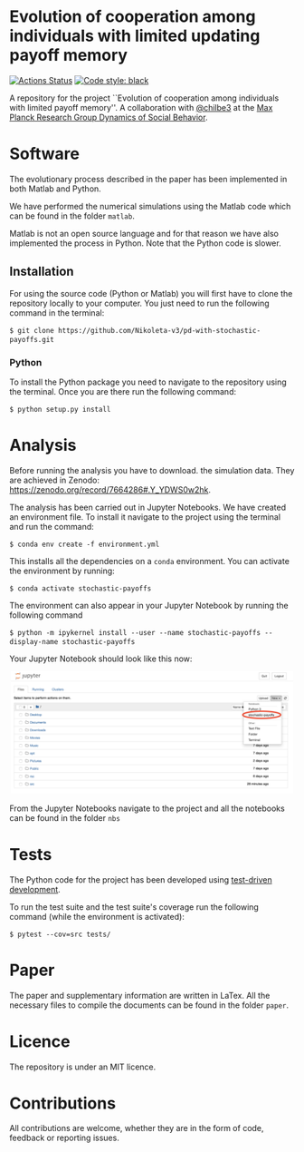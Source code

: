 # Evolution of cooperation among individuals with limited updating payoff memory

[![Actions Status](https://github.com/Nikoleta-v3/pd-with-stochastic-payoffs/workflows/test/badge.svg)](https://github.com/Nikoleta-v3/pd-with-stochastic-payoffs/actions)
<a href="https://github.com/psf/black"><img alt="Code style: black" src="https://img.shields.io/badge/code%20style-black-000000.svg"></a>


A repository for the project ``Evolution of cooperation among individuals with
limited payoff memory''. A collaboration with
[@chilbe3](https://twitter.com/chilbe3) at the [Max Planck Research Group
Dynamics of Social Behavior](https://www.evolbio.mpg.de/socialdynamics).

# Software

The evolutionary process described in the paper has been implemented in both
Matlab and Python.

We have performed the numerical simulations using the Matlab code which can
be found in the folder `matlab`.

Matlab is not an open source language and for that reason we have also
implemented the process in Python. Note that the Python code is slower.

## Installation 

For using the source code (Python or Matlab) you will first have to
clone the repository locally to your computer. You just need to run the
following command in the terminal:

```shell
$ git clone https://github.com/Nikoleta-v3/pd-with-stochastic-payoffs.git
```

### Python

To install the Python package you need to navigate to the repository using the
terminal. Once you are there run the following command:

```shell
$ python setup.py install
```

# Analysis

Before running the
analysis you have to download. the simulation data. They are achieved in Zenodo:
https://zenodo.org/record/7664286#.Y_YDWS0w2hk.

The analysis has been carried out in Jupyter Notebooks. We have created an
environment file. To install it navigate to the project using the terminal and
run the command:

```shell
$ conda env create -f environment.yml
```

This installs all the dependencies on a `conda` 
environment. You can activate the environment by running:

```shell
$ conda activate stochastic-payoffs
```

The environment can also appear in your Jupyter Notebook by running the
following command

```shell
$ python -m ipykernel install --user --name stochastic-payoffs --display-name stochastic-payoffs
```

Your Jupyter Notebook should look like this now:

<p align="center">
<img src="static/jupyter_notebook_example.png" width="500"/>
</p>

From the Jupyter Notebooks navigate to the project and all the notebooks
can be found in the folder `nbs`

# Tests

The Python code for the project has been developed using 
[test-driven development](https://en.wikipedia.org/wiki/Test-driven_development).

To run the test suite and the test suite's coverage run the following command
(while the environment is activated):

```shell
$ pytest --cov=src tests/
```

# Paper

The paper and supplementary information are written in LaTex. All the
necessary files to compile the documents can be found in the folder `paper`.

# Licence

The repository is under an MIT licence.

# Contributions

All contributions are welcome, whether they are in the form of code, feedback or
reporting issues.
